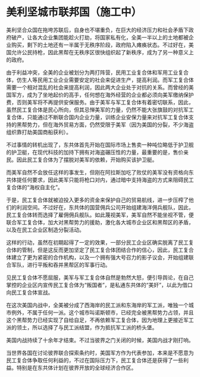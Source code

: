 # 美利坚城市联邦国（施工中）

美利坚合众国在拖垮苏联后，自身也不堪重负，在巨大的经济压力和社会矛盾下政府破产，让各大企业集团能趁火打劫，将国家私有化，全美一半以上的土地都被企业购买，剩下的土地还有一半属于无秩序阶段，政府陷入瘫痪状态。不过好在，美国允许公民持枪，因此黑帮在无秩序区很快组织起了新秩序，成为了另一种意义上的政府。


由于利益冲突，全美的企业被划分为两打阵营，民用工业复合体和军用工业复合体，仿生人等民用工业企业需要安定的社会来促进生产，提高利润。而军工复合体需要一个相对混乱的社会来提高利润，因此两大企业处于对抗的关系。而曾经的美国军方，成为了坐地起价的高手，任何想在海外经营的企业都必须向美军缴纳保护费，否则美军将不再提供安保服务。由于美军与军工复合体有着密切联系，因此，虽然民工复合体是民心所向，但其忌惮美军的力量，仍然不能大张旗鼓的对抗军工复合体，只能通过不断联合国内企业力量，训练企业安保力量来对抗军工复合体支持的黑帮势力，但在海外贸易方面，仍然受限于美军（因为美国的分裂，不少海盗组织靠打劫美国商船获利）。


不过事情的转机出现了，东共体首先开始在国际市场上售卖一种吨位略低于护卫舰的护卫艇，在现代科技的加持下拥有对海盗碾压性的力量，最重要的是，售价亲民。因此民工复合体为了摆脱对美军的依赖，开始购买该护卫艇。


而美军自然不会放任这样的事发生，但刚在阿拉斯加吃了败仗的美军没有资格向东共体提任何要求，因此美军只能将枪口对内，通过暗中支持海盗的方式来阻碍民工复合体的“海权自主化”。


于是，民工复合体就被迫投入更多的资金来保护自己的贸易航线，进一步压榨了他们的利润空间。不过好在，东共体的国营佣兵公司开始组建海洋佣兵舰队，因此，民工复合体转而选择了雇佣佣兵舰队。如此蔑视美军，美军自然不能坐视不管，便联合军工复合体，加大对黑帮势力的援助，激化各大城市企业区和黑帮区的矛盾，以及在民工企业区制造分裂活动。


这样的行动，虽然在初期起得了一定的效果，一部分民工企业区确实脱离了民工复合体的管制，但是这反而更加坚定了民工复合体团结合作的信心，因此，民工复合体建立了更为紧密的合作机构，以及一个拥有强大号召力的影子议会，开始组建联合军队，进行平叛和吞并黑帮区的军事行动。


见民工复合体不愿屈服，美军与军工复合体自然是勃然大怒，便引导舆论，在自己掌控的企业区内宣传民工复合体为“叛国者”，是私通东共体的“美奸”，以此为借口向民工复合体宣战。


在这次美国内战中，全美被分成了西海岸的民工派和东海岸的军工派，唯独一个城市例外，不属于任何一派。这个城市叫诺斯顿市，已经完全被黑帮势力占领，并且这个黑帮势力已经实现了自给自足，不再依赖军工复合体，因为地理上更接近军工派的领土，所以选择了与民工派结盟，作为抵抗军工派的桥头堡。


美国内战持续了十余年才结束。不过当彼界之门关闭的时候，美国内战才刚打响。


当世界各国在讨论彼界联合探索条约时，美国军方作为代表参加，本来是不愿意为民工复合体争取任何利益的，不过在国际压力下，民工复合体还是获得了一些利益。特别是在东共体计划在彼界开放的全球经济合作区。
